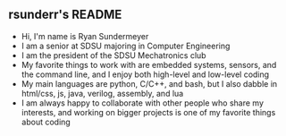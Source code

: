 ## rsunderr's README

- Hi, I'm name is Ryan Sundermeyer
- I am a senior at SDSU majoring in Computer Engineering
- I am the president of the SDSU Mechatronics club
- My favorite things to work with are embedded systems, sensors, and the command line, and I enjoy both high-level and low-level coding
- My main languages are python, C/C++, and bash, but I also dabble in html/css, js, java, verilog, assembly, and lua
- I am always happy to collaborate with other people who share my interests, and working on bigger projects is one of my favorite things about coding

<!--
**rsunderr/rsunderr** is a ✨ _special_ ✨ repository because its `README.md` (this file) appears on your GitHub profile.

Here are some ideas to get you started:

- 🔭 I’m currently working on ...
- 🌱 I’m currently learning ...
- 👯 I’m looking to collaborate on ...
- 🤔 I’m looking for help with ...
- 💬 Ask me about ...
- 📫 How to reach me: ...
- 😄 Pronouns: ...
- ⚡ Fun fact: ...
-->
